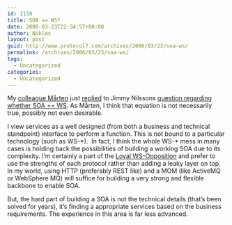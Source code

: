 ```yaml
---
id: 1158
title: SOA == WS?
date: 2006-03-23T22:34:57+00:00
author: Niklas
layout: post
guid: http://www.protocol7.com/archives/2006/03/23/soa-ws/
permalink: /archives/2006/03/23/soa-ws/
tags:
  - Uncategorized
categories:
  - Uncategorized
---
```

<div class='microid-8708bdf3399974c2237c04e5d0251ee77a8c61b4'>
  <p>
    My <a href="http://marten.gustafson.pp.se/blog">colleague M&aring;rten</a> just <a href="http://marten.gustafson.pp.se/blog/2006/03/23/soadoesnotnecessarilyequalsws/">replied</a> to Jimmy Nilssons <a href="http://www.jnsk.se/weblog/posts/SOA-Qs.htm">question regarding whether SOA == WS</a>. As M&aring;rten, I think that equation is not necessarily true, possibly not even desirable.
  </p>
  
  <p>
    I view services as a well designed (from both a business and technical standpoint) interface to perform a function. This is not bound to a particular technology (such as WS-*).&nbsp; In fact, I think the whole WS-* mess in many cases is holding back the possibilities of building a working SOA due to its complexity. I&#8217;m certainly a part of the <a href="http://www.tbray.org/ongoing/When/200x/2004/09/18/WS-Oppo">Loyal WS-Opposition</a> and prefer to use the strengths of each protocol rather than adding a leaky layer on top. In my world, using HTTP (preferably REST like) and a MOM (like ActiveMQ or WebSphere MQ) will suffice for building a very strong and flexible backbone to enable SOA.
  </p>
  
  <p>
    But, the hard part of building a SOA is not the technical details (that&#8217;s been solved for years), it&#8217;s finding a appropriate services based on the business requirements. The experience in this area is far less advanced.
  </p>
</div>
